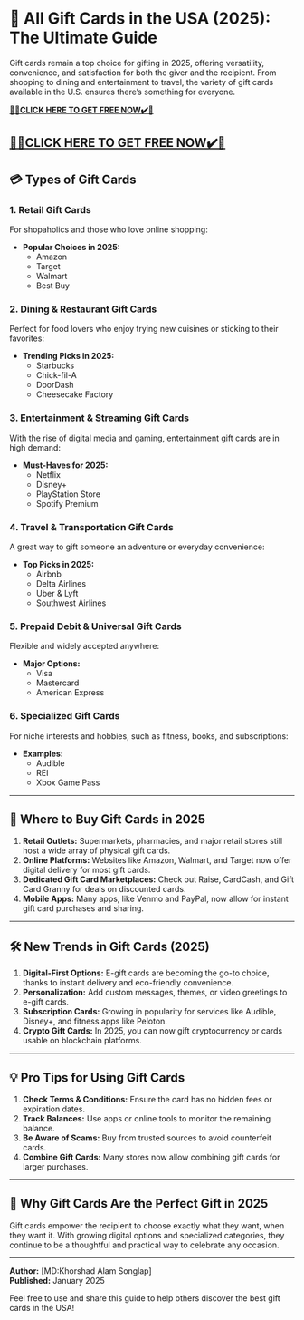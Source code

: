 # 🎁 All Gift Cards in the USA (2025): The Ultimate Guide  

Gift cards remain a top choice for gifting in 2025, offering versatility, convenience, and satisfaction for both the giver and the recipient. From shopping to dining and entertainment to travel, the variety of gift cards available in the U.S. ensures there’s something for everyone.  

**[🎁🎁CLICK HERE TO GET FREE NOW✔️🎁](https://songlap.worldwideai.online/All%20In%20One%20Gift%20Cards/)**

**[🎁🎁CLICK HERE TO GET FREE NOW✔️🎁](https://songlap.worldwideai.online/All%20In%20One%20Gift%20Cards/)**
---

## 💳 Types of Gift Cards  

### 1. **Retail Gift Cards**  
For shopaholics and those who love online shopping:  
- **Popular Choices in 2025:**  
  - Amazon  
  - Target  
  - Walmart  
  - Best Buy  

### 2. **Dining & Restaurant Gift Cards**  
Perfect for food lovers who enjoy trying new cuisines or sticking to their favorites:  
- **Trending Picks in 2025:**  
  - Starbucks  
  - Chick-fil-A  
  - DoorDash  
  - Cheesecake Factory  

### 3. **Entertainment & Streaming Gift Cards**  
With the rise of digital media and gaming, entertainment gift cards are in high demand:  
- **Must-Haves for 2025:**  
  - Netflix  
  - Disney+  
  - PlayStation Store  
  - Spotify Premium  

### 4. **Travel & Transportation Gift Cards**  
A great way to gift someone an adventure or everyday convenience:  
- **Top Picks in 2025:**  
  - Airbnb  
  - Delta Airlines  
  - Uber & Lyft  
  - Southwest Airlines  

### 5. **Prepaid Debit & Universal Gift Cards**  
Flexible and widely accepted anywhere:  
- **Major Options:**  
  - Visa  
  - Mastercard  
  - American Express  

### 6. **Specialized Gift Cards**  
For niche interests and hobbies, such as fitness, books, and subscriptions:  
- **Examples:**  
  - Audible  
  - REI  
  - Xbox Game Pass  

---

## 📍 Where to Buy Gift Cards in 2025  

1. **Retail Outlets:** Supermarkets, pharmacies, and major retail stores still host a wide array of physical gift cards.  
2. **Online Platforms:** Websites like Amazon, Walmart, and Target now offer digital delivery for most gift cards.  
3. **Dedicated Gift Card Marketplaces:** Check out Raise, CardCash, and Gift Card Granny for deals on discounted cards.  
4. **Mobile Apps:** Many apps, like Venmo and PayPal, now allow for instant gift card purchases and sharing.  

---

## 🛠️ New Trends in Gift Cards (2025)  

1. **Digital-First Options:** E-gift cards are becoming the go-to choice, thanks to instant delivery and eco-friendly convenience.  
2. **Personalization:** Add custom messages, themes, or video greetings to e-gift cards.  
3. **Subscription Cards:** Growing in popularity for services like Audible, Disney+, and fitness apps like Peloton.  
4. **Crypto Gift Cards:** In 2025, you can now gift cryptocurrency or cards usable on blockchain platforms.  

---

## 💡 Pro Tips for Using Gift Cards  

1. **Check Terms & Conditions:** Ensure the card has no hidden fees or expiration dates.  
2. **Track Balances:** Use apps or online tools to monitor the remaining balance.  
3. **Be Aware of Scams:** Buy from trusted sources to avoid counterfeit cards.  
4. **Combine Gift Cards:** Many stores now allow combining gift cards for larger purchases.  

---

## 🎉 Why Gift Cards Are the Perfect Gift in 2025  

Gift cards empower the recipient to choose exactly what they want, when they want it. With growing digital options and specialized categories, they continue to be a thoughtful and practical way to celebrate any occasion.  

---

**Author:** [MD:Khorshad Alam Songlap]  
**Published:** January 2025  

Feel free to use and share this guide to help others discover the best gift cards in the USA!  

